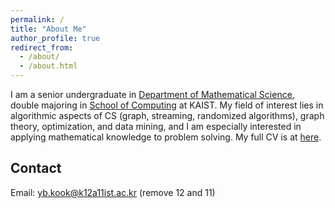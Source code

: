 ```yaml
---
permalink: /
title: "About Me"
author_profile: true
redirect_from: 
  - /about/
  - /about.html
---
```



I am a senior undergraduate in [Department of Mathematical Science](https://mathsci.kaist.ac.kr/home/), double majoring in [School of Computing](https://cs.kaist.ac.kr) at KAIST. My field of interest lies in algorithmic aspects of CS (graph, streaming, randomized algorithms), graph theory, optimization, and data mining, and I am especially interested in applying mathematical knowledge to problem solving. My full CV is at [here](https://www.dropbox.com/s/1hcryg2ppayjb4y/cv_english.pdf?dl=0). 

Contact
------
Email: <yb.kook@k12a11ist.ac.kr> (remove 12 and 11)